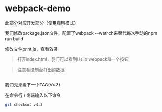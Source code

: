 # webpack-demo

此部分对应开发部分（使用观察模式）

我们修改package.json文件，配置了webpack --wathch来替代每次手动的npm run build

修改文件print.js，查看效果

> 打开index.html，我们可以看到Hello webpack和一个按钮

> 注意看控制台打出的数据

##

我们先来看下一个TAG(V4.3)

在命令行 / 终端输入以下命令

```bash
git checkout v4.3
```





